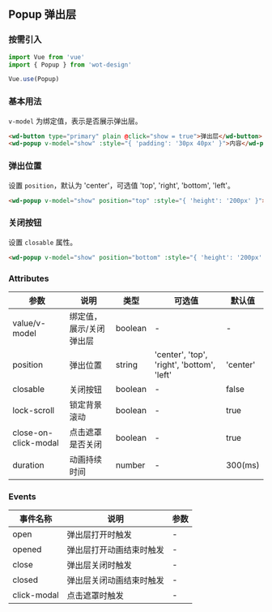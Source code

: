 ## Popup 弹出层

### 按需引入

```javascript
import Vue from 'vue'
import { Popup } from 'wot-design'

Vue.use(Popup)
```

### 基本用法

`v-model` 为绑定值，表示是否展示弹出层。

```html
<wd-button type="primary" plain @click="show = true">弹出层</wd-button>
<wd-popup v-model="show" :style="{ 'padding': '30px 40px' }">内容</wd-popup>
```

### 弹出位置

设置 `position`，默认为 'center'，可选值 'top', 'right', 'bottom', 'left'。

```html
<wd-popup v-model="show" position="top" :style="{ 'height': '200px' }"></wd-popup>
```

### 关闭按钮

设置 `closable` 属性。

```html
<wd-popup v-model="show" position="bottom" :style="{ 'height': '200px' }" closable></wd-popup>
```

### Attributes

| 参数      | 说明                                 | 类型      | 可选值       | 默认值   |
|---------- |------------------------------------ |---------- |------------- |-------- |
| value/v-model | 绑定值，展示/关闭弹出层 | boolean | - | - |
| position | 弹出位置 | string | 'center', 'top', 'right', 'bottom', 'left' | 'center' |
| closable | 关闭按钮 | boolean | - | false |
| lock-scroll | 锁定背景滚动 | boolean | - | true |
| close-on-click-modal | 点击遮罩是否关闭 | boolean | - | true | 
| duration | 动画持续时间 | number | - | 300(ms) |

### Events

| 事件名称      | 说明                                 | 参数     |
|------------- |------------------------------------ |--------- |
| open | 弹出层打开时触发 | - |
| opened | 弹出层打开动画结束时触发 | - |
| close | 弹出层关闭时触发 | - |
| closed | 弹出层关闭动画结束时触发 | - |
| click-modal | 点击遮罩时触发 | - |
